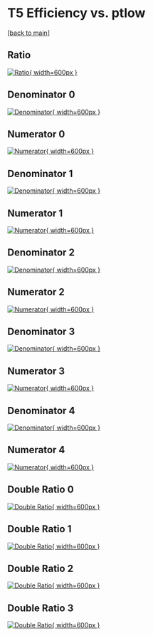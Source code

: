 # T5 Efficiency vs. ptlow

[[back to main](./)]



## Ratio

[![Ratio](../mtv/var/T5_vtr_0_1_eff_ptlow.png){ width=600px }](../mtv/var/T5_vtr_0_1_eff_ptlow.pdf)

## Denominator 0

[![Denominator](../mtv/den/T5_vtr_0_1_eff_ptlow_den0.png){ width=600px }](../mtv/den/T5_vtr_0_1_eff_ptlow_den0.pdf)

## Numerator 0

[![Numerator](../mtv/num/T5_vtr_0_1_eff_ptlow_num0.png){ width=600px }](../mtv/num/T5_vtr_0_1_eff_ptlow_num0.pdf)

## Denominator 1

[![Denominator](../mtv/den/T5_vtr_0_1_eff_ptlow_den1.png){ width=600px }](../mtv/den/T5_vtr_0_1_eff_ptlow_den1.pdf)

## Numerator 1

[![Numerator](../mtv/num/T5_vtr_0_1_eff_ptlow_num1.png){ width=600px }](../mtv/num/T5_vtr_0_1_eff_ptlow_num1.pdf)

## Denominator 2

[![Denominator](../mtv/den/T5_vtr_0_1_eff_ptlow_den2.png){ width=600px }](../mtv/den/T5_vtr_0_1_eff_ptlow_den2.pdf)

## Numerator 2

[![Numerator](../mtv/num/T5_vtr_0_1_eff_ptlow_num2.png){ width=600px }](../mtv/num/T5_vtr_0_1_eff_ptlow_num2.pdf)

## Denominator 3

[![Denominator](../mtv/den/T5_vtr_0_1_eff_ptlow_den3.png){ width=600px }](../mtv/den/T5_vtr_0_1_eff_ptlow_den3.pdf)

## Numerator 3

[![Numerator](../mtv/num/T5_vtr_0_1_eff_ptlow_num3.png){ width=600px }](../mtv/num/T5_vtr_0_1_eff_ptlow_num3.pdf)

## Denominator 4

[![Denominator](../mtv/den/T5_vtr_0_1_eff_ptlow_den4.png){ width=600px }](../mtv/den/T5_vtr_0_1_eff_ptlow_den4.pdf)

## Numerator 4

[![Numerator](../mtv/num/T5_vtr_0_1_eff_ptlow_num4.png){ width=600px }](../mtv/num/T5_vtr_0_1_eff_ptlow_num4.pdf)

## Double Ratio 0

[![Double Ratio](../mtv/ratio/T5_vtr_0_1_eff_ptlow_ratio0.png){ width=600px }](../mtv/ratio/T5_vtr_0_1_eff_ptlow_ratio0.pdf)

## Double Ratio 1

[![Double Ratio](../mtv/ratio/T5_vtr_0_1_eff_ptlow_ratio1.png){ width=600px }](../mtv/ratio/T5_vtr_0_1_eff_ptlow_ratio1.pdf)

## Double Ratio 2

[![Double Ratio](../mtv/ratio/T5_vtr_0_1_eff_ptlow_ratio2.png){ width=600px }](../mtv/ratio/T5_vtr_0_1_eff_ptlow_ratio2.pdf)

## Double Ratio 3

[![Double Ratio](../mtv/ratio/T5_vtr_0_1_eff_ptlow_ratio3.png){ width=600px }](../mtv/ratio/T5_vtr_0_1_eff_ptlow_ratio3.pdf)

